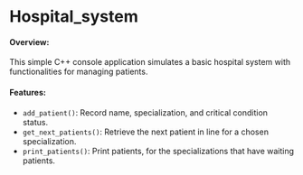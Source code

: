 # Hospital_system
#### Overview:
This simple C++ console application simulates a basic hospital system with functionalities for managing patients.

#### Features:
- `add_patient()`: Record name, specialization, and critical condition status.
- `get_next_patients()`: Retrieve the next patient in line for a chosen specialization.
- `print_patients()`: Print patients, for the specializations that have waiting patients.
